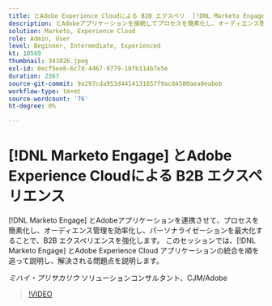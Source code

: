 ```yaml
---
title: とAdobe Experience Cloudによる B2B エクスペリ  [!DNL Marketo Engage]  ンス
description: とAdobeアプリケーションを接続してプロセスを簡素化し、オーディエンス管理を合理化し、パーソナライゼーションを最大化するこ  [!DNL Marketo Engage]  で、B2B エクスペリエンスを強化します。
solution: Marketo, Experience Cloud
role: Admin, User
level: Beginner, Intermediate, Experienced
kt: 10569
thumbnail: 343826.jpeg
exl-id: 0ecf5ee8-6c7d-4467-9779-10fb114b7e5e
duration: 2367
source-git-commit: 9a297cda953d4414131657f9ac84580aea0eabeb
workflow-type: tm+mt
source-wordcount: '76'
ht-degree: 0%

---
```


# [!DNL Marketo Engage] とAdobe Experience Cloudによる B2B エクスペリエンス

[!DNL Marketo Engage] とAdobeアプリケーションを連携させて、プロセスを簡素化し、オーディエンス管理を効率化し、パーソナライゼーションを最大化することで、B2B エクスペリエンスを強化します。 このセッションでは、[!DNL Marketo Engage] とAdobe Experience Cloud アプリケーションの統合を順を追って説明し、解決される問題点を説明します。

*ミハイ・プリサカリウ* ソリューションコンサルタント、CJM/Adobe

>[!VIDEO](https://video.tv.adobe.com/v/343826/?quality=12&learn=on)
